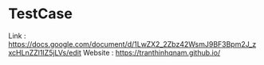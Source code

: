 # TestCase
Link : https://docs.google.com/document/d/1LwZX2_2Zbz42WsmJ9BF3Bpm2J_zxcHLnZZl1IZ5jLVs/edit
Website : https://tranthinhqnam.github.io/
